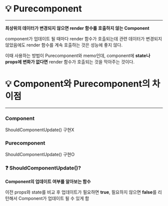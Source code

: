 # 💡 Purecomponent

---

**최상위의 데이터가 변경되지 않으면 render 함수를 호출하지 않는 Component**

component가 업데이트 될 때마다 render 함수가 호출되는데 관련 데이터가 변경되지 않았음에도 render 함수를 계속 호출하는 것은 성능에 좋지 않다.

이때 사용하는 방법이 Purecomponent와 memo인데, component에 **state나 props에 변화가 없다면** render 함수가 호출되는 것을 막아주는 것이다.

# 💡 Component와 Purecomponent의 차이점

---

### Component

ShouldComponentUpdate() 구현X

### Purecomponent

ShouldComponentUpdate() 구현O

### ❓ **ShouldComponentUpdate()?**

**Component의 업데이트 여부를 알아보는 함수**

이전 props와 state를 비교 후 업데이트가 필요하면 **true**, 필요하지 않으면 **false**를 리턴해서 Component가 업데이트 될 수 있게 함
